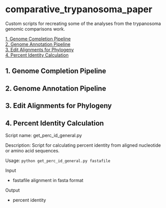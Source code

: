 # comparative_trypanosoma_paper
Custom scripts for recreating some of the analyses from the trypanosoma genomic comparisons work.

[1. Genome Completion Pipeline](##1.-Genome-Completion-Pipeline)  
[2. Genome Annotation Pipeline](##2.-Genome-Annotation-Pipeline)  
[3. Edit Alignments for Phylogeny](##3.-Edit-Alignments-for-Phylogeny)  
[4. Percent Identity Calculation](##4.-Percent-Identity-Calculation)  

## 1. Genome Completion Pipeline  
## 2. Genome Annotation Pipeline  
## 3. Edit Alignments for Phylogeny  
## 4. Percent Identity Calculation

Script name: get_perc_id_general.py

Description: Script for calculating percent identity from aligned nucleotide or amino acid sequences.

Usage: `python get_perc_id_general.py fastafile`

Input  
- fastafile alignment in fasta format

Output  
- percent identity


